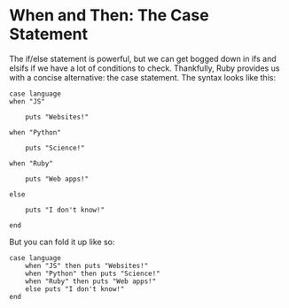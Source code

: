 # When and Then: The Case Statement

The if/else statement is powerful, but we can get bogged down in ifs and elsifs if we have a lot of conditions to check. Thankfully, Ruby provides us with a concise alternative: the case statement. The syntax looks like this:

    case language
    when "JS"

        puts "Websites!"

    when "Python"

        puts "Science!"

    when "Ruby"

        puts "Web apps!"

    else

        puts "I don't know!"

    end

But you can fold it up like so:

    case language
        when "JS" then puts "Websites!"
        when "Python" then puts "Science!"
        when "Ruby" then puts "Web apps!"
        else puts "I don't know!"
    end
